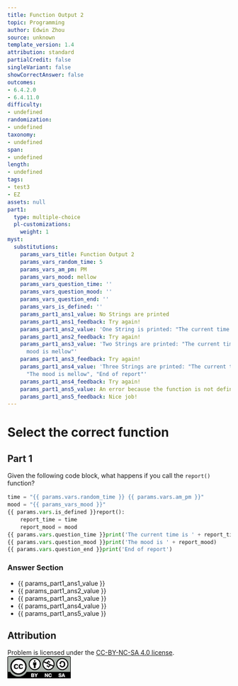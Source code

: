```yaml
---
title: Function Output 2
topic: Programming
author: Edwin Zhou
source: unknown
template_version: 1.4
attribution: standard
partialCredit: false
singleVariant: false
showCorrectAnswer: false
outcomes:
- 6.4.2.0
- 6.4.11.0
difficulty:
- undefined
randomization:
- undefined
taxonomy:
- undefined
span:
- undefined
length:
- undefined
tags:
- test3
- EZ
assets: null
part1:
  type: multiple-choice
  pl-customizations:
    weight: 1
myst:
  substitutions:
    params_vars_title: Function Output 2
    params_vars_random_time: 5
    params_vars_am_pm: PM
    params_vars_mood: mellow
    params_vars_question_time: ''
    params_vars_question_mood: ''
    params_vars_question_end: ''
    params_vars_is_defined: ''
    params_part1_ans1_value: No Strings are printed
    params_part1_ans1_feedback: Try again!
    params_part1_ans2_value: 'One String is printed: "The current time is 5 PM"'
    params_part1_ans2_feedback: Try again!
    params_part1_ans3_value: 'Two Strings are printed: "The current time is 5 PM","The
      mood is mellow"'
    params_part1_ans3_feedback: Try again!
    params_part1_ans4_value: 'Three Strings are printed: "The current time is 5 PM",
      "The mood is mellow", "End of report"'
    params_part1_ans4_feedback: Try again!
    params_part1_ans5_value: An error because the function is not defined correctly.
    params_part1_ans5_feedback: Nice job!
---
```

# Select the correct function

## Part 1

Given the following code block, what happens if you call the `report()` function?

```python
time = "{{ params.vars.random_time }} {{ params.vars.am_pm }}"
mood = "{{ params_vars_mood }}"
{{ params.vars.is_defined }}report():
    report_time = time
    report_mood = mood
{{ params.vars.question_time }}print('The current time is ' + report_time)
{{ params.vars.question_mood }}print('The mood is ' + report_mood)
{{ params.vars.question_end }}print('End of report')

```

### Answer Section

- {{ params_part1_ans1_value }}
- {{ params_part1_ans2_value }}
- {{ params_part1_ans3_value }}
- {{ params_part1_ans4_value }}
- {{ params_part1_ans5_value }}

## Attribution

Problem is licensed under the [CC-BY-NC-SA 4.0 license](https://creativecommons.org/licenses/by-nc-sa/4.0/).<br> ![The Creative Commons 4.0 license requiring attribution-BY, non-commercial-NC, and share-alike-SA license.](https://raw.githubusercontent.com/firasm/bits/master/by-nc-sa.png)